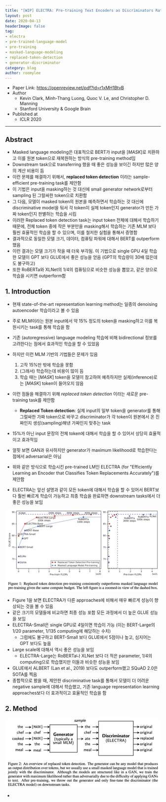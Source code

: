 ```yaml
---
title: "[WIP] ELECTRA: Pre-training Text Encoders as Discriminators Rather Than Generators (ICLR 2020)"
layout: post
date: 2020-04-13
headerImage: false
tag:
- electra
- pre-trained-language-model
- pre-training
- masked-language-modeling
- replaced-token-detection
- generator-discriminator
category: blog
author: roomylee
---
```


- Paper Link: <https://openreview.net/pdf?id=r1xMH1BtvB>
- Author
  - Kevin Clark, Minh-Thang Luong, Quoc V. Le, and Christopher D. Manning
  - Stanford University & Google Brain
- Published at
  - ICLR 2020

---

## Abstract

- Masked language modeling은 대표적으로 BERT가 input을 $[MASK]$로 치환하고 이를 원본 token으로 재복원하는 방식의 pre-training method임
- Downstream task으로 transferring 했을 때 좋은 성능을 보이긴 하지만 많은 양의 계산 비용이 듬
- 이런 문제를 해결하기 위해서, **replaced token detection** 이라는 sample-efficient pre-training task를 제안함
- 이 기법은 input을 masking하는 것 대신에 small generator network로부터 sampling 된 그럴싸한 token으로 치환함
- 그 다음, 모델이 masked token의 원본을 예측하면서 학습하는 것 대신에 discriminative model을 둬서 각 token이 실제 token인지 generator가 만든 가짜 token인지 판별하는 학습을 시킴
- 이러한 Replaced token detection task는 input token 전체에 대해서 학습하기 때문에, 전체 token 중에 작은 부분만을 masking해서 학습하는 기존 MLM 보다 훨씬 효율적인 학습을 할 수 있으며, 이를 철저한 실험을 통해서 증명함
- 결과적으로 동일한 모델 크기, 데이터, 컴퓨팅 파워에 대해서 BERT를 outperform했음
- 이런 결과는 모델 크기가 작을 때 더욱 부각됨. 이 기법으로 single GPU 4일 학습한 모델이 GPT 보다 GLUE에서 좋은 성능을 얻음 (GPT의 학습량이 30배 많은데도 불구하고)
- 또한  RoBERTa와 XLNet의 1/4의 컴퓨팅으로 비슷한 성능을 뽑았고, 같은 양으로 학습을 시키면 outperform함

## 1. Introduction

- 현재 state-of-the-art representation learning method는 일종의 denoising autoencoder 학습이라고 볼 수 있음
- 주로 MLM이라는 원본 input에서 약 15% 정도의 token을 masking하고 이를 복원시키는 task를 통해 학습을 함
- 기존 (autoregressive) language modeling 학습에 비해 bidirectional 정보를 고려한다는 점에서 효과적인 학습을 할 수 있었음
- 하지만 이런 MLM 기반의 기법들은 문제가 있음
  1. 고작 15%만 밖에 학습을 못함
  2. (그래서) 학습하는데 비용이 많이 듬
  3. 학습 때는 $[MASK]$ token을 모델이 참고하여 예측하지만 실제(inference)로는 $[MASK]$ token이 들어오지 않음

- 이런 점들을 해결하기 위해 *replaced token detection* 이라는 새로운 pre-training task를 제안함
  - **Replaced Token detection**: 실제 input의 일부 token을 generator를 통해 그럴싸한 가짜 token으로 바꾸고 discriminator가 각 token이 원본에서 온 진짜인지 생성(sampling)해낸 가짜인지 맞추는 task
- 15%가 아닌 input 문장의 전체 token에 대해서 학습을 할 수 있어서 상당히 효율적이고 효과적임
- 얼핏 보면 GAN과 유사하지만 generator가 maximum likelihood로 학습한다는 점에서 adversarial은 아님

- 위와 같은 방식으로 학습시킨 pre-trained LM인 ELECTRA (for "Efficiently Learning an Encoder that Classifies Token Replacements Accurately")를 제안함
- ELECTRA는 앞선 설명과 같이 모든 token에 대해서 학습을 할 수 있어서 BERT보다 훨씬 빠르게 학습이 가능하고 최종 학습을 완료하면 downstream tasks에서 더 좋은 성능을 보임

![figure1](/assets/images/blog/2020-04-13-electra/figure1.png)

- Figure 1을 보면 ELECTRA가 다른 approaches에 비해서 매우 빠르게 성능이 향상되는 것을 볼 수 있음
- 같은 크기의 모델들에 비교하면 최종 성능 포함 모든 과정에서 더 높은 GLUE 성능을 보임
- ELECTRA-Small은 single GPU로 4일이면 학습이 가능 (이는 BERT-Large의 1/20 parameter, 1/135 computing에 해당하는 수치)
  - 그럼에도 불구하고 BERT-Small 보다 GLUE에서 5점이나 높고, 심지어는 GPT 보다도 높음
- Large scale에 대해서 역시 좋은 성능을 보임
  - ELECTRA-Large는 RoBERTa나 XLNet 보다 더 적은 parameter, 1/4의 computing으로 학습했지만 이들과 비슷한 성능을 보임
- GLUE에서 ALBERT (Lan et al., 2019) 보다도 outperform했고 SQuAD 2.0은 SOTA를 찍음
- 종합적으로 봤을 때, 제안한 discriminative task를 통해서 모델이 더 어려운 negative sample에 대해서 학습했고, 기존 language representation learning approaches보다 더 효과적이고 효율적인 학습을 함

## 2. Method

![figure1](/assets/images/blog/2020-04-13-electra/figure2.png)

-
